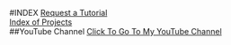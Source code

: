 #INDEX
[Request a Tutorial](Request.html)
<br>
[Index of Projects](Index.html)
<br>
##YouTube Channel
[Click To Go To My YouTube Channel](https://www.youtube.com/channel/UCATE-Bu884tGXuz406IVPXQ)
